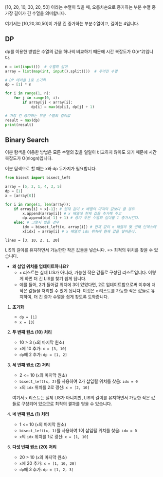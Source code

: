 [10, 20, 10, 30, 20, 50] 이라는 수열이 있을 때, 오름차순으로 증가하는 부분 수열 중 가장 길이가 긴 수열을 의미합니다.

여기서는 [10,20,30,50]이 가장 긴 증가하는 부분수열이고, 길이는 4입니다.

## DP

dp를 이용한 방법은 수열의 값을 하나씩 비교하기 때문에 시간 복잡도가 O(n^2)입니다.


```python
n = int(input())  # 수열의 길이
array = list(map(int, input().split()))  # 주어진 수열

# DP 테이블 1로 초기화
dp = [1] * n

for i in range(1, n):
    for j in range(0, i):
        if array[j] < array[i]:
            dp[i] = max(dp[i], dp[j] + 1)

# 가장 긴 증가하는 부분 수열의 길이값
result = max(dp)
print(result)
```


## Binary Search

이분 탐색을 이용한 방법은 모든 수열의 값을 일일이 비교하지 않아도 되기 때문에 시간 복잡도가 O(nlogn)입니다.

이분 탐색으로 할 때는 x와 dp 두가지가 필요합니다.

```python
from bisect import bisect_left

array = [5, 2, 1, 4, 3, 5]
dp = [1]
x = [array[0]]

for i in range(1, len(array)):
    if array[i] > x[-1]: # 현재 값이 x 배열의 마지막 값보다 클 경우
        x.append(array[i]) # x 배열에 현재 값을 추가해 주고
        dp.append(dp[-1] + 1) # 증가 부분 수열의 길이를 1 증가시킨다.
    else: # 그렇지 않을 경우
        idx = bisect_left(x, array[i]) # 현재 값이 x 배열의 몇 번째 인덱스에 들어갈 수 있는지를 찾아서
        x[idx] = array[i] # x 배열의 idx 위치에 현재 값을 넣어준다.
```


`lines = [3, 10, 2, 1, 20]`


LIS의 길이를 유지하면서 가능한한 작은 값들을 넣습니다. => 최적의 위치를 찾을 수 있습니다.

- **왜 삽입 위치를 업데이트하나요?**
    - `x` 리스트는 실제 LIS가 아니라, 가능한 작은 값들로 구성된 리스트입니다. 이렇게 하면 더 긴 LIS를 찾기 쉽게 됩니다.
    - 예를 들어, 2가 들어갈 위치에 3이 있었다면, 2로 업데이트함으로써 이후에 더 작은 값들을 처리할 수 있게 됩니다. 이것은 `x` 리스트를 가능한 작은 값들로 유지하여, 더 긴 증가 수열을 쉽게 찾도록 도와줍니다.

1. **초기화**

    - `dp = [1]`
    - `x = [3]`
2. **두 번째 원소 (10) 처리**

    - 10 > 3 (`x`의 마지막 원소)
    - `x`에 10 추가: `x = [3, 10]`
    - `dp`에 2 추가: `dp = [1, 2]`
3. **세 번째 원소 (2) 처리**

    - 2 <= 10 (`x`의 마지막 원소)
    - `bisect_left(x, 2)`를 사용하여 2가 삽입될 위치를 찾음: `idx = 0`
    - `x`의 `idx` 위치를 2로 갱신: `x = [2, 10]`

   여기서 `x` 리스트는 실제 LIS가 아니지만, LIS의 길이를 유지하면서 가능한 작은 값들로 구성되어 있으므로 최적의 결과를 얻을 수 있습니다.

4. **네 번째 원소 (1) 처리**

    - 1 <= 10 (`x`의 마지막 원소)
    - `bisect_left(x, 1)`를 사용하여 1이 삽입될 위치를 찾음: `idx = 0`
    - `x`의 `idx` 위치를 1로 갱신: `x = [1, 10]`
5. **다섯 번째 원소 (20) 처리**

    - 20 > 10 (`x`의 마지막 원소)
    - `x`에 20 추가: `x = [1, 10, 20]`
    - `dp`에 3 추가: `dp = [1, 2, 3]`